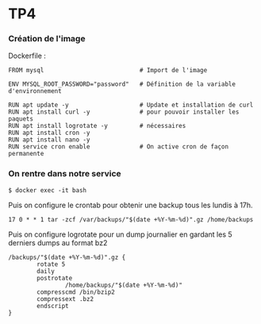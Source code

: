 # TP4

### Création de l'image

Dockerfile :

```
FROM mysql                           # Import de l'image

ENV MYSQL_ROOT_PASSWORD="password"   # Définition de la variable d'environnement

RUN apt update -y                    # Update et installation de curl 
RUN apt install curl -y              # pour pouvoir installer les paquets 
RUN apt install logrotate -y         # nécessaires
RUN apt install cron -y
RUN apt install nano -y
RUN service cron enable              # On active cron de façon permanente
```

### On rentre dans notre service
`$ docker exec -it bash`

Puis on configure le crontab pour obtenir une backup tous les lundis à 17h.

`17 0 * * 1 tar -zcf /var/backups/"$(date +%Y-%m-%d)".gz /home/backups`

Puis on configure logrotate pour un dump journalier en gardant les 5 derniers dumps au format bz2

```
/backups/"$(date +%Y-%m-%d)".gz {
        rotate 5
        daily
        postrotate
                /home/backups/"$(date +%Y-%m-%d)"
        compresscmd /bin/bzip2
        compressext .bz2
        endscript
}
```